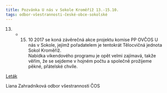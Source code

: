 ```yaml
---
title: Pozvánka U nás v Sokole Kroměříž 13.-15.10.
tags: odbor-všestrannosti-české-obce-sokolské
---
```


13. - 15. 10 2017 se koná závěrečná  akce  projektu komise PP OVČOS  U nás v Sokole, jejímž pořadatelem je tentokrát Tělocvičná jednota Sokol Kroměříž.   
Nabídka víkendového programu je opět velmi zajímavá, takže věřím, že se sejdeme v hojném počtu a společně prožijeme pěkné, přátelské chvíle.

[Leták](https://drive.google.com/open?id=0B0w6gDorCVUkQjVNaGRyNzdMZmp4VVlFMEZGejNrakRVOGVR)

Liana Zahradníková 
odbor všestrannosti ČOS 